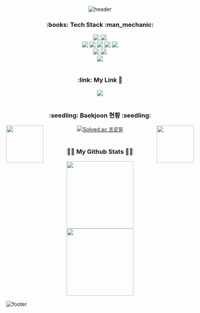 <div>
<div align="center">
  
![header](https://capsule-render.vercel.app/api?type=waving&color=timeGradient&height=180&section=header&text=Kelvin's%20Github%20Page&fontSize=30&fontColor=FFFFFF)

</div>  
  
<h3 align="center">:books: Tech Stack :man_mechanic:</h3>

<div align="center">
  
  <img src="https://img.shields.io/badge/Python-3776AB?style=flat-square&logo=Python&logoColor=white"/>
  <img src="https://img.shields.io/badge/C-A8B9CC?style=flat-square&logo=C&logoColor=white"/>

</div>

<div align="center">
  
  <img src="https://img.shields.io/badge/HTML5-E34F26?style=flat-square&logo=HTML5&logoColor=white"/>
  <img src="https://img.shields.io/badge/JavaScript-F7DF1E?style=flat-square&logo=JavaScript&logoColor=white"/>
  <img src="https://img.shields.io/badge/jQuery-0769AD?style=flat-square&logo=jQuery&logoColor=white"/>
  <img src="https://img.shields.io/badge/CSS3-1572B6?style=flat-square&logo=CSS3&logoColor=white"/>
  <img src="https://img.shields.io/badge/Bootstrap-7952B3?style=flat-square&logo=Bootstrap&logoColor=white"/>

</div>

<div align="center">
  
  <img src="https://img.shields.io/badge/MySQL-4479A1?style=flat-square&logo=NoSQL&logoColor=white"/>
  <img src="https://img.shields.io/badge/MongoDB-47A248?style=flat-square&logo=MongoDB&logoColor=white"/>

</div>

<div align="center">
  
  <img src="https://img.shields.io/badge/Git-F05032?style=flat-square&logo=Git&logoColor=white"/>

</div>

#

<h3 align="center">:link: My Link 🔗</h3>

<div align="center">
  
  <a href="https://soo-note.tistory.com">
    <img src="https://img.shields.io/badge/Tistory-000000?style=flat-square&logo=Tistory&logoColor=white"/>
  </a>
  
</div>

#

<h3 align="center">:seedling: Baekjoon 현황 :seedling:</h3>
  
<div align="center">
  
  <img align="left" width="100" src="https://media.tenor.com/7SE3IKEub60AAAAi/shinchan.gif">
  
[![Solved.ac 프로필](http://mazassumnida.wtf/api/v2/generate_badge?boj=dltmddn0322)](https://solved.ac/dltmddn0322)
  <img align="right" width="100" src="https://media.tenor.com/7SE3IKEub60AAAAi/shinchan.gif">
 
</div>
  



  
#
  
<h3 align="center">👩‍💻 My Github Stats 👩‍💻</h3>

<p align="center">
  <img height="180em" src="https://github-readme-stats.vercel.app/api?username=ChoSooBeen&show_icons=true&theme=vue">
  <img height="180em" src="https://github-readme-stats.vercel.app/api/top-langs/?username=ChoSooBeen&hide=Batchfile,jupyter%20notebook&layout=compact&theme=vue">
</p>

![footer](https://capsule-render.vercel.app/api?section=footer&type=waving&color=timeGradient)

</div>

<!--
**kelvin3476/kelvin3476** is a ✨ _special_ ✨ repository because its `README.md` (this file) appears on your GitHub profile.
